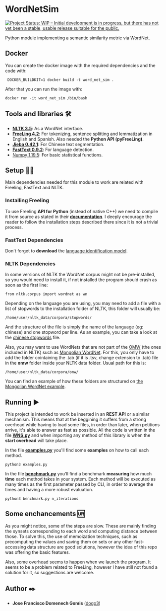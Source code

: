 # WordNetSim
[![Project Status: WIP – Initial development is in progress, but there has not yet been a stable, usable release suitable for the public.](https://www.repostatus.org/badges/latest/wip.svg)](https://www.repostatus.org/#wip)

Python module implementing a semantic similarity metric via WordNet.


## Docker

You can create the docker image with the required dependencies and the code with:

```
 DOCKER_BUILDKIT=1 docker build -t word_net_sim .  
```

After that you can run the image with:

```
docker run -it word_net_sim /bin/bash
```

## Tools and libraries 🛠️

- [**NLTK 3.5**](http://nltk.org/): As a WordNet interface.
- [**FreeLing 4.2**](http://nlp.lsi.upc.edu/freeling/node/1): For tokenizing, sentence splitting and lemmatization in English and Spanish. Also needed the **Python API (pyFreeLing)**.
- [**Jieba 0.42.1**](https://github.com/fxsjy/jieba): For Chinese text segmentation.
- [**FastText 0.9.2**](https://fasttext.cc/docs/en/support.html): For language detection.
- [Numpy 1.19.5](https://www.numpy.org): For basic statistical functions.


## Setup 👨‍💻

Main dependencies needed for this module to work are related with Freeling, FastText and NLTK.

### Installing Freeling

To use Freeling **API for Python** (instead of native C++) we need to compile it from source as stated in their [**documentation**](https://freeling-user-manual.readthedocs.io/en/v4.2/toc/). I deeply encourage the reader to follow the installation steps described there since it is not a trivial process.

### FastText Dependencies
Don't forget to **download** the [language identification model](https://dl.fbaipublicfiles.com/fasttext/supervised-models/lid.176.bin). 

### NLTK Dependencies

In some versions of NLTK the WordNet corpus might not be pre-installed, so you would need to install it, if not installed the program should crash as soon as the first line:

```
from nltk.corpus import wordnet as wn
```
Depending on the language you are using, you may need to add a file with a list of stopwords to the installation folder of NLTK, this folder will usually be: 
```
/home/user/nltk_data/corpora/stopwords/
```

And the structure of the file is simply the name of the language (eg: chinese) and one stopword per line. As an example, you can take a look at the [chinese stopwords](./chinese) file.

Also, you may want to use WordNets that are not part of the [OMW](http://compling.hss.ntu.edu.sg/omw/) (the ones included in NLTK) such as [Mongolian WordNet](https://github.com/kbatsuren/monwn). For this, you only have to add the folder cointaining the .tab (if it is .tsv, change extension to .tab) file in the **omw** folder inside your NLTK data folder. Usual path for this is:

```
/home/user/nltk_data/corpora/omw/
```

You can find an example of how these folders are structured on [the Mongolian WordNet example](./mon.zip).

## Running ▶️

This project is intended to work be inserted in an **REST API** or a similar mechanism. This means that at the beggining it suffers from a strong overhead while having to load some files, in order than later, when petitions arrive, it's able to answer as fast as possible. All the code is written in the file [**WNS.py**](./WNS.py) and when importing any method of this library is when the **start overhead** will take place.

In the file [**examples.py**](./examples.py) you'll find some **examples** on how to call each method.
   
```
python3 examples.py
```
   
In the file [**benchmark.py**](./benchmark.py) you'll find a benchmark **measuring** how much **time** each method takes in your system. Each method will be executed as many times as the first parameter passed by CLI, in order to average the times and having a more robust evaluation.
```
python3 benchmark.py n_iterations
```

## Some enchancements 🆙

As you might notice, some of the steps are slow. These are mainly finding the synsets corresponding to each word and computing distance between those. To solve this, the use of memoization techniques, such as precomputing the values and saving them on sets or any other fast-accessing data structure are good solutions, however the idea of this repo was offering the basic features.

Also, some overhead seems to happen when we launch the program. It seems to be a problem related to FreeLing, however I have still not found a solution for it, so suggestions are welcome.
## Author ✒️

* **Jose Francisco Domenech Gomis** ([dogo3](https://github.com/dogo3))